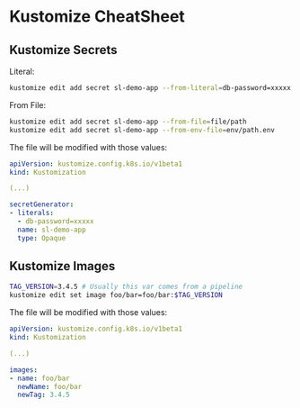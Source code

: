 # Kustomize CheatSheet

## Kustomize Secrets

Literal:
```sh
kustomize edit add secret sl-demo-app --from-literal=db-password=xxxxx
```

From File:
```sh
kustomize edit add secret sl-demo-app --from-file=file/path
kustomize edit add secret sl-demo-app --from-env-file=env/path.env
```

The file will be modified with those values:
```yaml
apiVersion: kustomize.config.k8s.io/v1beta1
kind: Kustomization

(...)

secretGenerator:
- literals:
  - db-password=xxxxx
  name: sl-demo-app
  type: Opaque
```

## Kustomize Images

```sh
TAG_VERSION=3.4.5 # Usually this var comes from a pipeline
kustomize edit set image foo/bar=foo/bar:$TAG_VERSION
```

The file will be modified with those values:
```yaml
apiVersion: kustomize.config.k8s.io/v1beta1
kind: Kustomization

(...)

images:
- name: foo/bar
  newName: foo/bar
  newTag: 3.4.5
```